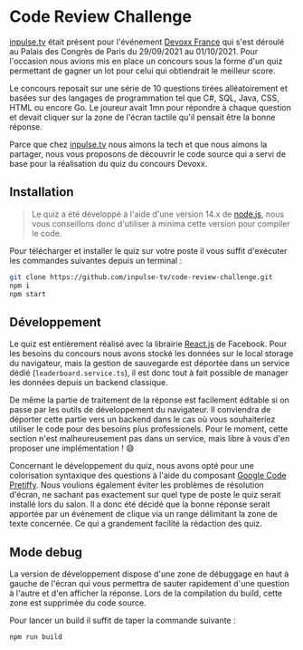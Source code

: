 # Code Review Challenge

[inpulse.tv](https://inpulse.tv) était présent pour l'événement [Devoxx France](https://cfp.devoxx.fr/2021/index.html) qui s'est déroulé au Palais des Congrès de Paris du 29/09/2021 au 01/10/2021. Pour l'occasion nous avions mis en place un concours sous la forme d'un quiz permettant de gagner un lot pour celui qui obtiendrait le meilleur score.

Le concours reposait sur une série de 10 questions tirées alléatoirement et basées sur des langages de programmation tel que C#, SQL, Java, CSS, HTML ou encore Go. Le joureur avait 1mn pour répondre à chaque question et devait cliquer sur la zone de l'écran tactile qu'il pensait être la bonne réponse.

Parce que chez [inpulse.tv](https://inpulse.tv) nous aimons la tech et que nous aimons la partager, nous vous proposons de découvrir le code source qui a servi de base pour la réalisation du quiz du concours Devoxx.

## Installation

> Le quiz a été développé à l'aide d'une version 14.x de [node.js](https://nodejs.org), nous vous conseillons donc d'utiliser à minima cette version pour compiler le code.

Pour télécharger et installer le quiz sur votre poste il vous suffit d'exécuter les commandes suivantes depuis un terminal :

```bash
git clone https://github.com/inpulse-tv/code-review-challenge.git
npm i
npm start
```

## Développement

Le quiz est entièrement réalisé avec la librairie [React.js](https://reactjs.org/) de Facebook. Pour les besoins du concours nous avons stocké les données sur le local storage du navigateur, mais la gestion de sauvegarde est déportée dans un service dédié (`leaderboard.service.ts`), il est donc tout à fait possible de manager les données depuis un backend classique.

De même la partie de traitement de la réponse est facilement éditable si on passe par les outils de développement du navigateur. Il conviendra de déporter cette partie vers un backend dans le cas où vous souhaiteriez utiliser le code pour des besoins plus professionels. Pour le moment, cette section n'est malheureusement pas dans un service, mais libre à vous d'en proposer une implémentation ! :smile:

Concernant le développement du quiz, nous avons opté pour une colorisation syntaxique des questions à l'aide du composant [Google Code Pretiffy](https://github.com/googlearchive/code-prettify). Nous voulions également éviter les problèmes de résolution d'écran, ne sachant pas exactement sur quel type de poste le quiz serait installé lors du salon. Il a donc été décidé que la bonne réponse serait apportée par un événement de clique via un range délimitant la zone de texte concernée. Ce qui a grandement facilité la rédaction des quiz.

## Mode debug

La version de développement dispose d'une zone de débuggage en haut à gauche de l'écran qui vous permettra de sauter rapidement d'une question à l'autre et d'en afficher la réponse. Lors de la compilation du build, cette zone est supprimée du code source.

Pour lancer un build il suffit de taper la commande suivante :

```bash
npm run build
```
